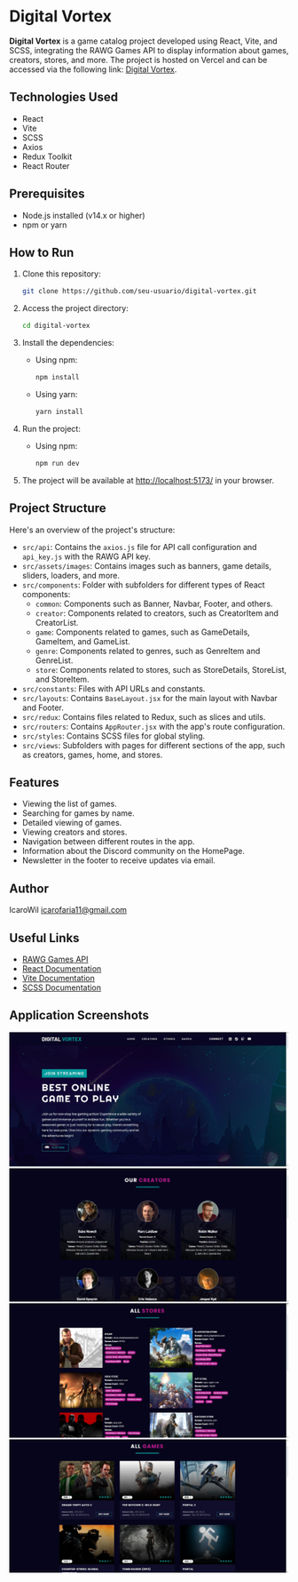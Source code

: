 # Digital Vortex

**Digital Vortex** is a game catalog project developed using React, Vite, and SCSS, integrating the RAWG Games API to display information about games, creators, stores, and more. The project is hosted on Vercel and can be accessed via the following link: [Digital Vortex](https://digital-vortex.vercel.app).

## Technologies Used

- React
- Vite
- SCSS
- Axios
- Redux Toolkit
- React Router

## Prerequisites

- Node.js installed (v14.x or higher)
- npm or yarn

## How to Run

1. Clone this repository:

    ```bash
    git clone https://github.com/seu-usuario/digital-vortex.git
    ```

2. Access the project directory:

    ```bash
    cd digital-vortex
    ```

3. Install the dependencies:

    - Using npm:

        ```bash
        npm install
        ```

    - Using yarn:

        ```bash
        yarn install
        ```

4. Run the project:

    - Using npm:

        ```bash
        npm run dev
        ```

5. The project will be available at [http://localhost:5173/](http://localhost:5173/) in your browser.

## Project Structure

Here's an overview of the project's structure:

- `src/api`: Contains the `axios.js` file for API call configuration and `api_key.js` with the RAWG API key.
- `src/assets/images`: Contains images such as banners, game details, sliders, loaders, and more.
- `src/components`: Folder with subfolders for different types of React components:
    - `common`: Components such as Banner, Navbar, Footer, and others.
    - `creator`: Components related to creators, such as CreatorItem and CreatorList.
    - `game`: Components related to games, such as GameDetails, GameItem, and GameList.
    - `genre`: Components related to genres, such as GenreItem and GenreList.
    - `store`: Components related to stores, such as StoreDetails, StoreList, and StoreItem.
- `src/constants`: Files with API URLs and constants.
- `src/layouts`: Contains `BaseLayout.jsx` for the main layout with Navbar and Footer.
- `src/redux`: Contains files related to Redux, such as slices and utils.
- `src/routers`: Contains `AppRouter.jsx` with the app's route configuration.
- `src/styles`: Contains SCSS files for global styling.
- `src/views`: Subfolders with pages for different sections of the app, such as creators, games, home, and stores.

## Features

- Viewing the list of games.
- Searching for games by name.
- Detailed viewing of games.
- Viewing creators and stores.
- Navigation between different routes in the app.
- Information about the Discord community on the HomePage.
- Newsletter in the footer to receive updates via email.

## Author

IcaroWil <icarofaria11@gmail.com>

## Useful Links

- [RAWG Games API](https://rawg.io/apidocs)
- [React Documentation](https://react.dev/)
- [Vite Documentation](https://vitejs.dev/guide/)
- [SCSS Documentation](https://sass-lang.com/documentation)

## Application Screenshots

![HomePageBanner](screenshots/HomePageBanner.jpg)
![PageCreators](screenshots/PageCreators.jpg)
![PageStores](screenshots/PageStores.jpg)
![PageGames](screenshots/PageGames.jpg)

